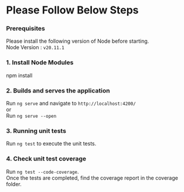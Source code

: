 # Please Follow Below Steps

### Prerequisites
Please install the following version of Node before starting.<br>
Node Version : `v20.11.1`

### 1. Install Node Modules
npm install

### 2. Builds and serves the application
Run `ng serve` and navigate to `http://localhost:4200/`<br>
or<br>
Run `ng serve --open` 

### 3. Running unit tests
Run `ng test` to execute the unit tests.

### 4. Check unit test coverage
Run `ng test --code-coverage`.<br>
Once the tests are completed, find the coverage report in the coverage folder.
